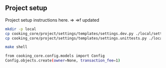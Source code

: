 ## Project setup

Project setup instructions here. => =>f updated 

```bash
mkdir -p local
cp cooking_core/project/settings/templates/settings.dev.py ./local/settings.dev.py
cp cooking_core/project/settings/templates/settings.unittests.py ./local/settings.unittests.py
```

```bash
make shell

from cooking_core.config.models import Config
Config.objects.create(owner=None, transaction_fee=1)
```
